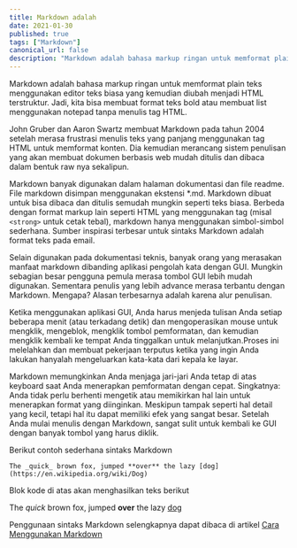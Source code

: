 ```yaml
---
title: Markdown adalah
date: 2021-01-30
published: true
tags: ["Markdown"]
canonical_url: false
description: "Markdown adalah bahasa markup ringan untuk memformat plain teks menggunakan editor teks biasa yang kemudian diubah menjadi HTML terstruktur. Jadi, kita bisa membuat format teks bold atau membuat list menggunakan notepad tanpa menulis tag HTML."
---
```


Markdown adalah bahasa markup ringan untuk memformat plain teks menggunakan editor teks biasa yang kemudian diubah menjadi HTML terstruktur. Jadi, kita bisa membuat format teks bold atau membuat list menggunakan notepad tanpa menulis tag HTML.

John Gruber dan Aaron Swartz membuat Markdown pada tahun 2004 setelah merasa frustrasi menulis teks yang panjang menggunakan tag HTML untuk memformat konten. Dia kemudian merancang sistem penulisan yang akan membuat dokumen berbasis web mudah ditulis dan dibaca dalam bentuk raw nya sekalipun.

Markdown banyak digunakan dalam halaman dokumentasi dan file readme. File markdown disimpan menggunakan ekstensi \*.md. Markdown dibuat untuk bisa dibaca dan ditulis semudah mungkin seperti teks biasa. Berbeda dengan format markup lain seperti HTML yang menggunakan tag (misal `<strong>` untuk cetak tebal), markdown hanya menggunakan simbol-simbol sederhana. Sumber inspirasi terbesar untuk sintaks Markdown adalah format teks pada email.

Selain digunakan pada dokumentasi teknis, banyak orang yang merasakan manfaat markdown dibanding aplikasi pengolah kata dengan GUI. Mungkin sebagian besar pengguna pemula merasa tombol GUI lebih mudah digunakan. Sementara penulis yang lebih advance merasa terbantu dengan Markdown. Mengapa? Alasan terbesarnya adalah karena alur penulisan.

Ketika menggunakan aplikasi GUI, Anda harus menjeda tulisan Anda setiap beberapa menit (atau terkadang detik) dan mengoperasikan mouse untuk mengklik, mengeblok, mengklik tombol pemformatan, dan kemudian mengklik kembali ke tempat Anda tinggalkan untuk melanjutkan.Proses ini melelahkan dan membuat pekerjaan terputus ketika yang ingin Anda lakukan hanyalah mengeluarkan kata-kata dari kepala ke layar.

Markdown memungkinkan Anda menjaga jari-jari Anda tetap di atas keyboard saat Anda menerapkan pemformatan dengan cepat. Singkatnya: Anda tidak perlu berhenti mengetik atau memikirkan hal lain untuk menerapkan format yang diinginkan. Meskipun tampak seperti hal detail yang kecil, tetapi hal itu dapat memiliki efek yang sangat besar. Setelah Anda mulai menulis dengan Markdown, sangat sulit untuk kembali ke GUI dengan banyak tombol yang harus diklik.

Berikut contoh sederhana sintaks Markdown

    The _quick_ brown fox, jumped **over** the lazy [dog](https://en.wikipedia.org/wiki/Dog)

Blok kode di atas akan menghasilkan teks berikut

The _quick_ brown fox, jumped **over** the lazy [dog](https://en.wikipedia.org/wiki/Dog)

Penggunaan sintaks Markdown selengkapnya dapat dibaca di artikel [Cara Menggunakan Markdown](https://mmdmthr.github.io/cara-menggunakan-markdown)
